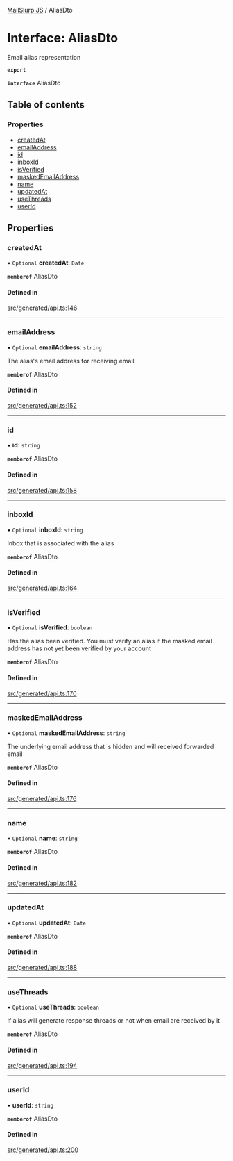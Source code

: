 [MailSlurp JS](../README.md) / AliasDto

# Interface: AliasDto

Email alias representation

**`export`**

**`interface`** AliasDto

## Table of contents

### Properties

- [createdAt](AliasDto.md#createdat)
- [emailAddress](AliasDto.md#emailaddress)
- [id](AliasDto.md#id)
- [inboxId](AliasDto.md#inboxid)
- [isVerified](AliasDto.md#isverified)
- [maskedEmailAddress](AliasDto.md#maskedemailaddress)
- [name](AliasDto.md#name)
- [updatedAt](AliasDto.md#updatedat)
- [useThreads](AliasDto.md#usethreads)
- [userId](AliasDto.md#userid)

## Properties

### createdAt

• `Optional` **createdAt**: `Date`

**`memberof`** AliasDto

#### Defined in

[src/generated/api.ts:146](https://github.com/mailslurp/mailslurp-client/blob/f0f645f/src/generated/api.ts#L146)

___

### emailAddress

• `Optional` **emailAddress**: `string`

The alias's email address for receiving email

**`memberof`** AliasDto

#### Defined in

[src/generated/api.ts:152](https://github.com/mailslurp/mailslurp-client/blob/f0f645f/src/generated/api.ts#L152)

___

### id

• **id**: `string`

**`memberof`** AliasDto

#### Defined in

[src/generated/api.ts:158](https://github.com/mailslurp/mailslurp-client/blob/f0f645f/src/generated/api.ts#L158)

___

### inboxId

• `Optional` **inboxId**: `string`

Inbox that is associated with the alias

**`memberof`** AliasDto

#### Defined in

[src/generated/api.ts:164](https://github.com/mailslurp/mailslurp-client/blob/f0f645f/src/generated/api.ts#L164)

___

### isVerified

• `Optional` **isVerified**: `boolean`

Has the alias been verified. You must verify an alias if the masked email address has not yet been verified by your account

**`memberof`** AliasDto

#### Defined in

[src/generated/api.ts:170](https://github.com/mailslurp/mailslurp-client/blob/f0f645f/src/generated/api.ts#L170)

___

### maskedEmailAddress

• `Optional` **maskedEmailAddress**: `string`

The underlying email address that is hidden and will received forwarded email

**`memberof`** AliasDto

#### Defined in

[src/generated/api.ts:176](https://github.com/mailslurp/mailslurp-client/blob/f0f645f/src/generated/api.ts#L176)

___

### name

• `Optional` **name**: `string`

**`memberof`** AliasDto

#### Defined in

[src/generated/api.ts:182](https://github.com/mailslurp/mailslurp-client/blob/f0f645f/src/generated/api.ts#L182)

___

### updatedAt

• `Optional` **updatedAt**: `Date`

**`memberof`** AliasDto

#### Defined in

[src/generated/api.ts:188](https://github.com/mailslurp/mailslurp-client/blob/f0f645f/src/generated/api.ts#L188)

___

### useThreads

• `Optional` **useThreads**: `boolean`

If alias will generate response threads or not when email are received by it

**`memberof`** AliasDto

#### Defined in

[src/generated/api.ts:194](https://github.com/mailslurp/mailslurp-client/blob/f0f645f/src/generated/api.ts#L194)

___

### userId

• **userId**: `string`

**`memberof`** AliasDto

#### Defined in

[src/generated/api.ts:200](https://github.com/mailslurp/mailslurp-client/blob/f0f645f/src/generated/api.ts#L200)
